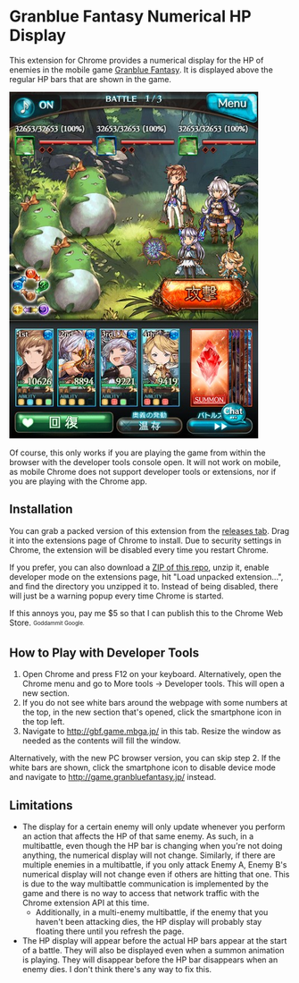 # Granblue Fantasy Numerical HP Display

This extension for Chrome provides a numerical display for the HP of enemies in the mobile game [Granblue Fantasy](http://granbluefantasy.jp/). It is displayed above the regular HP bars that are shown in the game.

![](https://raw.githubusercontent.com/menma1234/gbf-numbers/master/img/hp.jpg)

Of course, this only works if you are playing the game from within the browser with the developer tools console open. It will not work on mobile, as mobile Chrome does not support developer tools or extensions, nor if you are playing with the Chrome app.

## Installation

You can grab a packed version of this extension from the [releases tab](https://github.com/menma1234/gbf-numbers/releases). Drag it into the extensions page of Chrome to install. Due to security settings in Chrome, the extension will be disabled every time you restart Chrome.

If you prefer, you can also download a [ZIP of this repo](https://github.com/menma1234/gbf-numbers/archive/master.zip), unzip it, enable developer mode on the extensions page, hit "Load unpacked extension...", and find the directory you unzipped it to. Instead of being disabled, there will just be a warning popup every time Chrome is started.

If this annoys you, pay me $5 so that I can publish this to the Chrome Web Store. <sub><sup>Goddammit Google.</sup></sub>

## How to Play with Developer Tools

1. Open Chrome and press F12 on your keyboard. Alternatively, open the Chrome menu and go to More tools -> Developer tools. This will open a new section.
2. If you do not see white bars around the webpage with some numbers at the top, in the new section that's opened, click the smartphone icon in the top left.
3. Navigate to http://gbf.game.mbga.jp/ in this tab. Resize the window as needed as the contents will fill the window.

Alternatively, with the new PC browser version, you can skip step 2. If the white bars are shown, click the smartphone icon to disable device mode and navigate to http://game.granbluefantasy.jp/ instead.

## Limitations

* The display for a certain enemy will only update whenever you perform an action that affects the HP of that same enemy. As such, in a multibattle, even though the HP bar is changing when you're not doing anything, the numerical display will not change. Similarly, if there are multiple enemies in a multibattle, if you only attack Enemy A, Enemy B's numerical display will not change even if others are hitting that one. This is due to the way multibattle communication is implemented by the game and there is no way to access that network traffic with the Chrome extension API at this time.
  * Additionally, in a multi-enemy multibattle, if the enemy that you haven't been attacking dies, the HP display will probably stay floating there until you refresh the page.
* The HP display will appear before the actual HP bars appear at the start of a battle. They will also be displayed even when a summon animation is playing. They will disappear before the HP bar disappears when an enemy dies. I don't think there's any way to fix this.
